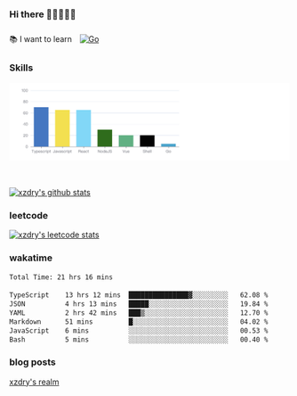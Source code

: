 ### Hi there 👋👋👋👋👋

 :books: I want to learn <a href="https://go.dev/" target="_blank"><img style="margin: 10px" src="https://profilinator.rishav.dev/skills-assets/go-original.svg" alt="Go" height="50" /></a>  

### Skills
![](img/2022-09-05-22-04-20.png)

<br />

[![xzdry's github stats](https://github-readme-stats.vercel.app/api?username=xzdry&count_private=true&show_icons=true&theme=vue)](https://github.com/xzdry)

### leetcode
[![xzdry's leetcode stats](https://leetcard.jacoblin.cool/xzdry-2?theme=light&font=Anek%20Kannada&site=cn)](https://leetcode.cn/u/xzdry-2/)

### wakatime
<!--START_SECTION:waka-->

```text
Total Time: 21 hrs 16 mins

TypeScript    13 hrs 12 mins  ███████████████▓░░░░░░░░░   62.08 %
JSON          4 hrs 13 mins   █████░░░░░░░░░░░░░░░░░░░░   19.84 %
YAML          2 hrs 42 mins   ███▒░░░░░░░░░░░░░░░░░░░░░   12.70 %
Markdown      51 mins         █░░░░░░░░░░░░░░░░░░░░░░░░   04.02 %
JavaScript    6 mins          ░░░░░░░░░░░░░░░░░░░░░░░░░   00.53 %
Bash          5 mins          ░░░░░░░░░░░░░░░░░░░░░░░░░   00.40 %
```

<!--END_SECTION:waka-->

### blog posts
[xzdry's realm](https://www.justdry.net/)
